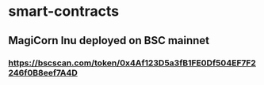 # smart-contracts
## MagiCorn Inu deployed on BSC mainnet
### https://bscscan.com/token/0x4Af123D5a3fB1FE0Df504EF7F2246f0B8eef7A4D
